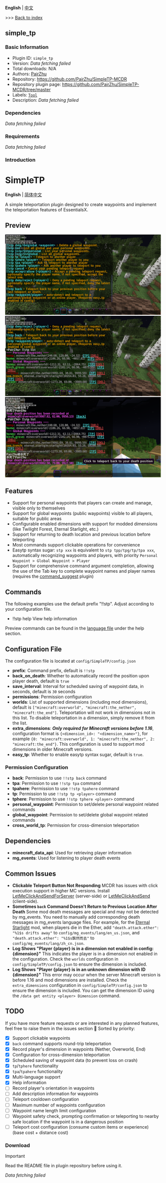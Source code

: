 **English** | [中文](readme-zh_cn.md)

\>\>\> [Back to index](/readme.md)

## simple_tp

### Basic Information

- Plugin ID: `simple_tp`
- Version: *Data fetching failed*
- Total downloads: N/A
- Authors: [PairZhu](https://github.com/PairZhu)
- Repository: https://github.com/PairZhu/SimpleTP-MCDR
- Repository plugin page: https://github.com/PairZhu/SimpleTP-MCDR/tree/master
- Labels: [`Tool`](/labels/tool/readme.md)
- Description: *Data fetching failed*

### Dependencies

*Data fetching failed*

### Requirements

*Data fetching failed*

### Introduction

# SimpleTP
**English** | [简体中文](https://github.com/PairZhu/SimpleTP-MCDR/tree/master/README.zh.md)

A simple teleportation plugin designed to create waypoints and implement the teleportation features of EssentialsX.

## Preview
![help](https://raw.githubusercontent.com/PairZhu/SimpleTP-MCDR/master/image/README/1757133291389.png)
![list](https://raw.githubusercontent.com/PairZhu/SimpleTP-MCDR/master/image/README/1757133317304.png)
![back](https://raw.githubusercontent.com/PairZhu/SimpleTP-MCDR/master/image/README/1757133375310.png)

## Features
- Support for personal waypoints that players can create and manage, visible only to themselves
- Support for global waypoints (public waypoints) visible to all players, suitable for public areas
- Configurable enabled dimensions with support for modded dimensions (like Twilight Forest, Eternal Starlight, etc.)
- Support for returning to death location and previous location before teleporting
- Most commands support clickable operations for convenience
- Easytp syntax sugar: `stp xxx` is equivalent to `stp tpp/tpg/tp/tpa xxx`, automatically recognizing waypoints and players, with priority `Personal Waypoint > Global Waypoint > Player`
- Support for comprehensive command argument completion, allowing the use of the Tab key to complete waypoint names and player names (requires the [command_suggest](https://mcdreforged.com/en/plugin/command_suggest) plugin)

## Commands
The following examples use the default prefix "!!stp". Adjust according to your configuration file.
- !!stp help View help information

Preview commands can be found in the [language file](https://github.com/PairZhu/SimpleTP-MCDR/tree/master/./lang/en_us.yml) under the help section.

## Configuration File
The configuration file is located at `config/SimpleTP/config.json`
- **prefix**: Command prefix, default is `!!stp`
- **back_on_death**: Whether to automatically record the position upon player death, default is `true`
- **save_interval**: Interval for scheduled saving of waypoint data, in seconds, default is `30` seconds
- **permissions**: Permission configuration
- **worlds**: List of supported dimensions (including mod dimensions), default is `["minecraft:overworld", "minecraft:the_nether", "minecraft:the_end"]`. Teleportation will not work in dimensions not in this list. To disable teleportation in a dimension, simply remove it from the list.
- **extra_dimensions**: ***Only required for Minecraft versions before 1.16***, configuration format is `{<dimension_id>: "<dimension_name>"}`, for example `{0: "minecraft:overworld", 1: "minecraft:the_nether", 2: "minecraft:the_end"}`. This configuration is used to support mod dimensions in older Minecraft versions.
- **easy_tp**: Whether to enable easytp syntax sugar, default is `true`.

### Permission Configuration
- **back**: Permission to use `!!stp back` command
- **tpa**: Permission to use `!!stp tpa` command
- **tpahere**: Permission to use `!!stp tpahere` command
- **tp**: Permission to use `!!stp tp <player>` command
- **tphere**: Permission to use `!!stp tphere <player>` command
- **personal_waypoint**: Permission to set/delete personal waypoint related commands
- **global_waypoint**: Permission to set/delete global waypoint related commands
- **cross_world_tp**: Permission for cross-dimension teleportation

## Dependencies
- **minecraft_data_api**: Used for retrieving player information
- **mg_events**: Used for listening to player death events

## Common Issues
- **Clickable Teleport Button Not Responding**
  MCDR has issues with click execution support in higher MC versions. Install [LetMeClickAndSendForServer](https://github.com/Fallen-Breath/LetMeClickAndSendForServer) (server-side) or [LetMeClickAndSend](https://github.com/Fallen-Breath/LetMeClickAndSend) (client-side).
- **Sometimes `back` Command Doesn't Return to Previous Location After Death**
  Some mod death messages are special and may not be detected by mg_events. You need to manually add corresponding death messages in mg_events language files. For example, for the [Eternal Starlight](https://www.curseforge.com/minecraft/mc-mods/eternal-starlight) mod, when players die in the Ether, add `"death.attack.ether": "%1$s drifts away"` to `config/mg_events/lang/en_us.json`, and `"death.attack.ether": "%1$s飘然而去"` to `config/mg_events/lang/zh_cn.json`.
- **Log Shows "Player {player} is in a dimension not enabled in config: {dimension}"**
  This indicates the player is in a dimension not enabled in the configuration. Check the `worlds` configuration in `config/SimpleTP/config.json` to ensure the dimension is included.
- **Log Shows "Player {player} is in an unknown dimension with ID {dimension}"**
  This error may occur when the server Minecraft version is before 1.16 and mod dimensions are installed. Check the `extra_dimensions` configuration in `config/SimpleTP/config.json` to ensure the dimension is included. You can get the dimension ID using the `/data get entity <player> Dimension` command.

## TODO
If you have more feature requests or are interested in any planned features, feel free to raise them in the issues section 🚀
Sorted by priority:
- [x] Support clickable waypoints
- [x] `back` command supports round-trip teleportation
- [x] Record player's dimension in waypoints (Nether, Overworld, End)
- [x] Configuration for cross-dimension teleportation
- [x] Scheduled saving of waypoint data (to prevent loss on crash)
- [x] `tp`/`tphere` functionality
- [x] `tpa`/`tpahere` functionality
- [x] Multi-language support
- [x] Help information
- [ ] Record player's orientation in waypoints
- [ ] Add description information for waypoints
- [ ] Teleport cooldown configuration
- [ ] Maximum number of waypoints configuration
- [ ] Waypoint name length limit configuration
- [ ] Waypoint safety check, prompting confirmation or teleporting to nearby safe location if the waypoint is in a dangerous position
- [ ] Teleport cost configuration (consume custom items or experience) (base cost + distance cost)

### Download

> [!IMPORTANT]
> Read the README file in plugin repository before using it.

*Data fetching failed*


